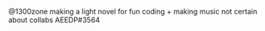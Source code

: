 @1300zone
making a light novel for fun
coding + making music
not certain about collabs
AEEDP#3564

<!---
1300zone/1300zone is a ✨ special ✨ repository because its `README.md` (this file) appears on your GitHub profile.
You can click the Preview link to take a look at your changes.
--->
